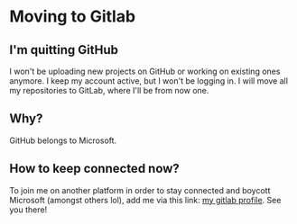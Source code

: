 # Moving to Gitlab
## I'm quitting GitHub
I won't be uploading new projects on GitHub or working on existing ones anymore. I keep my account active, but I won't be logging in. I will move all my repositories to GitLab, where I'll be from now one.
## Why?
GitHub belongs to Microsoft.
## How to keep connected now?
To join me on another platform in order to stay connected and boycott Microsoft (amongst others lol), add me via this link: [my gitlab profile](https://gitlab.com/mogw4i).
See you there!
